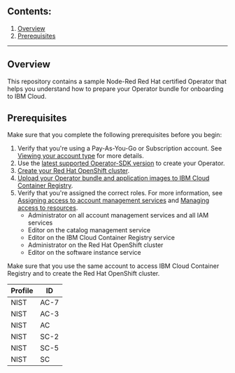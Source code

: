 ## Contents:
1. [Overview](#overview)
2. [Prerequisites](#prerequisites)


****
## Overview

This repository contains a sample Node-Red Red Hat certified Operator that helps you understand how to prepare your Operator bundle for onboarding to IBM Cloud. 
 

## Prerequisites

Make sure that you complete the following prerequisites before you begin:

1. Verify that you're using a Pay-As-You-Go or Subscription account. See [Viewing your account type](https://cloud.ibm.com/docs/account?topic=account-account_settings#view-acct-type) for more details.
1. Use the [latest supported Operator-SDK version](https://docs.openshift.com/container-platform/4.5/operators/operator_sdk/osdk-getting-started.html) to create your Operator. 
1. [Create your Red Hat OpenShift cluster](https://cloud.ibm.com/docs/openshift?topic=openshift-getting-started). 
1. [Upload your Operator bundle and application images to IBM Cloud Container Registry](https://cloud.ibm.com/docs/Registry?topic=Registry-getting-started).
1. Verify that you're assigned the correct roles. For more information, see [Assigning access to account management services](https://cloud.ibm.com/docs/account?topic=account-account-services&interface=ui) and [Managing access to resources](https://cloud.ibm.com/docs/account?topic=account-assign-access-resources&interface=ui).
   * Administrator on all account management services and all IAM services
   * Editor on the catalog management service
   * Editor on the IBM Cloud Container Registry service
   * Administrator on the Red Hat OpenShift cluster
   * Editor on the software instance service

Make sure that you use the same account to access IBM Cloud Container Registry and to create the Red Hat OpenShift cluster.

|Profile|ID|
|---|---|
|NIST|AC-7|
|NIST|AC-3|
|NIST|AC|
|NIST|SC-2|
|NIST|SC-5|
|NIST|SC|
